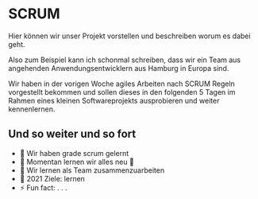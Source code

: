 # SCRUM

Hier können wir unser Projekt vorstellen und beschreiben worum es dabei geht.

Also zum Beispiel kann ich schonmal schreiben, dass wir ein Team aus angehenden Anwendungsentwicklern aus Hamburg in Europa sind.

Wir haben in der vorigen Woche agiles Arbeiten nach SCRUM Regeln vorgestellt bekommen 
und sollen dieses in den folgenden 5 Tagen im Rahmen eines kleinen Softwareprojekts ausprobieren und weiter kennenlernen.

## Und so weiter und so fort

- 🔭 Wir haben grade scrum gelernt
- 🌱 Momentan lernen wir alles neu 🤣
- 👯 Wir lernen als Team zusammenzuarbeiten
- 🥅 2021 Ziele: lernen
- ⚡ Fun fact: . . .